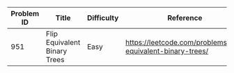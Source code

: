 | Problem ID | Title | Difficulty | Reference
| --- | --- | --- | ---
| 951 | Flip Equivalent Binary Trees | Easy | https://leetcode.com/problems/flip-equivalent-binary-trees/
